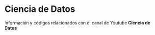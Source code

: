 # Ciencia de Datos

Información y códigos relacionados con el canal de Youtube **Ciencia de Datos**
